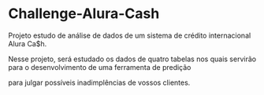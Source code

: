 # Challenge-Alura-Cash

Projeto estudo de análise de dados de um sistema de crédito internacional Alura Ca$h.

Nesse projeto, será estudado os dados de quatro tabelas nos quais servirão para o desenvolvimento de uma ferramenta de predição 

para julgar possíveis inadimplências de vossos clientes.


